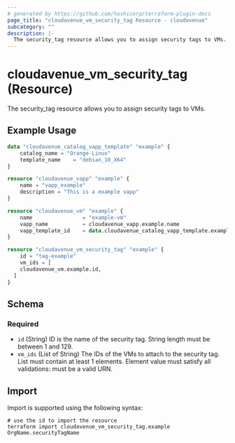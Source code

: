 ```yaml
---
# generated by https://github.com/hashicorp/terraform-plugin-docs
page_title: "cloudavenue_vm_security_tag Resource - cloudavenue"
subcategory: ""
description: |-
  The security_tag resource allows you to assign security tags to VMs.
---
```


# cloudavenue_vm_security_tag (Resource)

The security_tag resource allows you to assign security tags to VMs.

## Example Usage

```terraform
data "cloudavenue_catalog_vapp_template" "example" {
	catalog_name = "Orange-Linux"
	template_name    = "debian_10_X64"
}

resource "cloudavenue_vapp" "example" {
	name = "vapp_example"
	description = "This is a example vapp"
}

resource "cloudavenue_vm" "example" {
	name         	    = "example-vm"
	vapp_name 			= cloudavenue_vapp.example.name
	vapp_template_id 	= data.cloudavenue_catalog_vapp_template.example.id
}

resource "cloudavenue_vm_security_tag" "example" {
	id = "tag-example"
	vm_ids = [
    cloudavenue_vm.example.id,
  ]
}
```

<!-- schema generated by tfplugindocs -->
## Schema

### Required

- `id` (String) ID is the name of the security tag. String length must be between 1 and 129.
- `vm_ids` (List of String) The IDs of the VMs to attach to the security tag. List must contain at least 1 elements. Element value must satisfy all validations: must be a valid URN.

## Import

Import is supported using the following syntax:

```shell
# use the id to import the resource
terraform import cloudavenue_vm_security_tag.example OrgName.securityTagName
```

